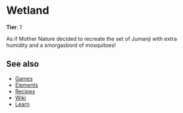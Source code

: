 # Wetland

**Tier**: 1

As if Mother Nature decided to recreate the set of Jumanji with extra humidity and a smorgasbord of mosquitoes!

## See also

* [Games](/wiki/games)
* [Elements](/wiki/elements)
* [Recipes](/wiki/recipes)
* [Wiki](/wiki/index)
* [Learn](/learn/index)